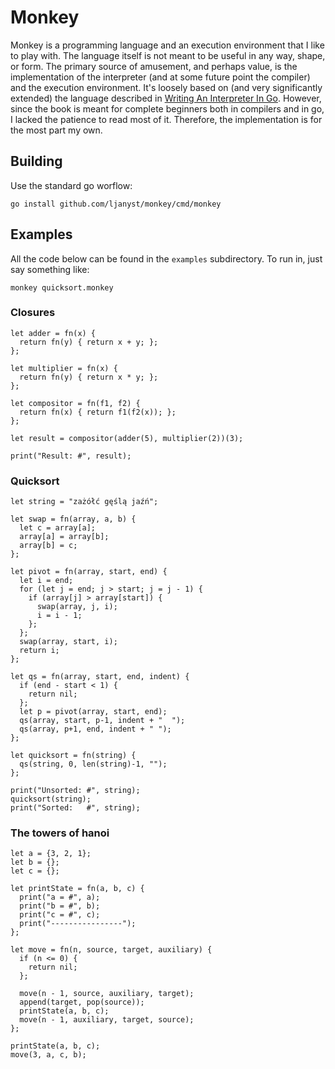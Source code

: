 Monkey
======

Monkey is a programming language and an execution environment that I like to
play with. The language itself is not meant to be useful in any way, shape, or
form. The primary source of amusement, and perhaps value, is the implementation
of the interpreter (and at some future point the compiler) and the execution
environment. It's loosely based on (and very significantly extended) the
language described in [Writing An Interpreter In Go](https://interpreterbook.com).
However, since the book is meant for complete beginners both in compilers and in
go, I lacked the patience to read most of it. Therefore, the implementation is
for the most part my own.

Building
--------

Use the standard go worflow:

    go install github.com/ljanyst/monkey/cmd/monkey

Examples
--------

All the code below can be found in the `examples` subdirectory. To run in, just
say something like:

    monkey quicksort.monkey

### Closures ###

```
let adder = fn(x) {
  return fn(y) { return x + y; };
};

let multiplier = fn(x) {
  return fn(y) { return x * y; };
};

let compositor = fn(f1, f2) {
  return fn(x) { return f1(f2(x)); };
};

let result = compositor(adder(5), multiplier(2))(3);

print("Result: #", result);
```

### Quicksort ###

```
let string = "zażółć gęślą jaźń";

let swap = fn(array, a, b) {
  let c = array[a];
  array[a] = array[b];
  array[b] = c;
};

let pivot = fn(array, start, end) {
  let i = end;
  for (let j = end; j > start; j = j - 1) {
    if (array[j] > array[start]) {
      swap(array, j, i);
      i = i - 1;
    };
  };
  swap(array, start, i);
  return i;
};

let qs = fn(array, start, end, indent) {
  if (end - start < 1) {
    return nil;
  };
  let p = pivot(array, start, end);
  qs(array, start, p-1, indent + "  ");
  qs(array, p+1, end, indent + " ");
};

let quicksort = fn(string) {
  qs(string, 0, len(string)-1, "");
};

print("Unsorted: #", string);
quicksort(string);
print("Sorted:   #", string);
```

### The towers of hanoi ###

```
let a = {3, 2, 1};
let b = {};
let c = {};

let printState = fn(a, b, c) {
  print("a = #", a);
  print("b = #", b);
  print("c = #", c);
  print("----------------");
};

let move = fn(n, source, target, auxiliary) {
  if (n <= 0) {
    return nil;
  };

  move(n - 1, source, auxiliary, target);
  append(target, pop(source));
  printState(a, b, c);
  move(n - 1, auxiliary, target, source);
};

printState(a, b, c);
move(3, a, c, b);
```

